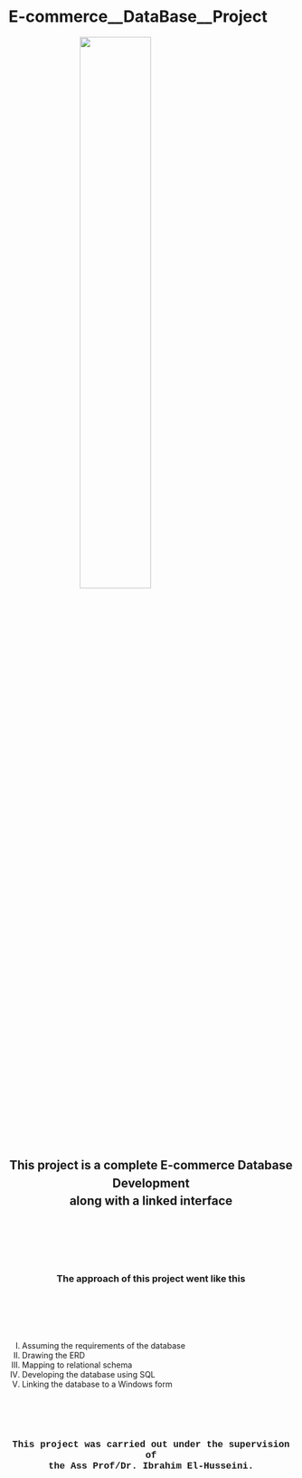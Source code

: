 #                                                         E-commerce__DataBase__Project
<img src="https://github.com/user-attachments/assets/1ccf8dd4-8746-450a-854a-47916bdcc9d7" style="width: 50%; display: block; margin: 0 auto;">

<h2 style="text-align: center; line-height: 1.5;">
  This project is a complete E-commerce Database Development <br>
  along with a linked interface
</h2> 

<div style="display: flex; justify-content: center; align-items: center; height: 200px; text-align: center;">
  <h3>
    The approach of this project went like this
  </h3>
</div>

<ol style="list-style-type: upper-roman;">
  <li>Assuming the requirements of the database</li>
  <li>Drawing the ERD</li>
  <li>Mapping to relational schema</li>
  <li>Developing the database using SQL</li>
  <li>Linking the database to a Windows form</li>
</ol>

<div style="display: flex; justify-content: center; align-items: center; height: 200px; text-align: center; font-family: 'Courier New', monospace;">
  <h3>
    This project was carried out under the supervision of <br> 
    the Ass Prof/Dr. Ibrahim El-Husseini.
  </h3>
</div>


